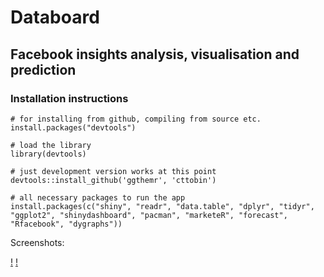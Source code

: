 # Databoard
## Facebook insights analysis, visualisation and prediction

### Installation instructions

```
# for installing from github, compiling from source etc.
install.packages("devtools")

# load the library
library(devtools)

# just development version works at this point
devtools::install_github('ggthemr', 'cttobin')

# all necessary packages to run the app
install.packages(c("shiny", "readr", "data.table", "dplyr", "tidyr", "ggplot2", "shinydashboard", "pacman", "marketeR", "forecast", "Rfacebook", "dygraphs"))
```

Screenshots:

[!](screenshot_1.png)
[!](screenshot_2.png)
